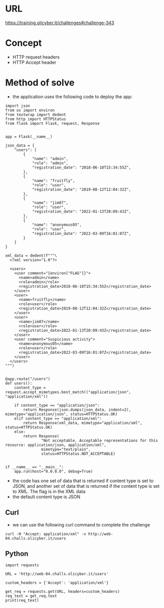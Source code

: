 # URL
https://training.olicyber.it/challenges#challenge-343
# Concept
* HTTP request headers
* HTTP Accept header
# Method of solve 
* the application uses the following code to deploy the app:
```
import json
from os import environ
from textwrap import dedent
from http import HTTPStatus
from flask import Flask, request, Response


app = Flask(__name__)

json_data = {
    "users": [
        {
            "name": "admin",
            "role": "admin",
            "registration_date": "2018-06-18T15:34:55Z",
        },
        {
            "name": "fruitfly",
            "role": "user",
            "registration_date": "2019-08-12T12:04:32Z",
        },
        {
            "name": "jim87",
            "role": "user",
            "registration_date": "2022-01-13T20:09:43Z",
        },
        {
            "name": "anonymous05",
            "role": "user",
            "registration_date": "2022-03-09T16:01:07Z",
        }
    ]
}

xml_data = dedent(f"""\
  <?xml version="1.0"?>

  <users>
    <user comment="{environ["FLAG"]}">
      <name>admin</name>
      <role>admin</role>
      <registration_date>2018-06-18T15:34:55Z</registration_date>
    </user>
    <user>
      <name>fruitfly</name>
      <role>user</role>
      <registration_date>2019-08-12T12:04:32Z</registration_date>
    </user>
    <user>
      <name>jim87</name>
      <role>user</role>
      <registration_date>2022-01-13T20:09:43Z</registration_date>
    </user>
    <user comment="Suspicious activity">
      <name>anonymous05</name>
      <role>user</role>
      <registration_date>2022-03-09T16:01:07Z</registration_date>
    </user>
  </users>
""")


@app.route("/users")
def users():
    content_type = request.accept_mimetypes.best_match(("application/json", "application/xml"))

    if content_type == "application/json":
        return Response(json.dumps(json_data, indent=2), mimetype="application/json", status=HTTPStatus.OK)
    elif content_type == "application/xml":
        return Response(xml_data, mimetype="application/xml", status=HTTPStatus.OK)
    else:
        return Response(
                "Not acceptable. Acceptable representations for this resource: application/json, application/xml",
                mimetype="text/plain",
                status=HTTPStatus.NOT_ACCEPTABLE)


if __name__ == "__main__":
    app.run(host="0.0.0.0", debug=True)
```
* the code has one set of data that is returned if content type is set to JSON, and another set of data that is returned if the content type is set to XML. The flag is in the XML data
* the default content type is JSON
## Curl
* we can use the following curl command to complete the challenge
```
curl -H "Accept: application/xml" -v http://web-04.challs.olicyber.it/users
```
## Python
```
import requests

URL = 'http://web-04.challs.olicyber.it/users'

custom_headers = {'Accept': 'application/xml'}

get_req = requests.get(URL, headers=custom_headers)
req_text = get_req.text
print(req_text)
```
